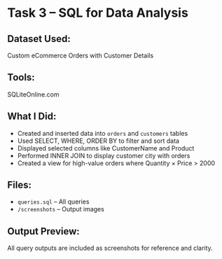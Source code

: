 # Task 3 – SQL for Data Analysis

## Dataset Used:
Custom eCommerce Orders with Customer Details

## Tools:
SQLiteOnline.com

## What I Did:
- Created and inserted data into `orders` and `customers` tables  
- Used SELECT, WHERE, ORDER BY to filter and sort data  
- Displayed selected columns like CustomerName and Product  
- Performed INNER JOIN to display customer city with orders  
- Created a view for high-value orders where Quantity × Price > 2000

## Files:
- `queries.sql` – All queries  
- `/screenshots` – Output images  
  

## Output Preview:
All query outputs are included as screenshots for reference and clarity.
